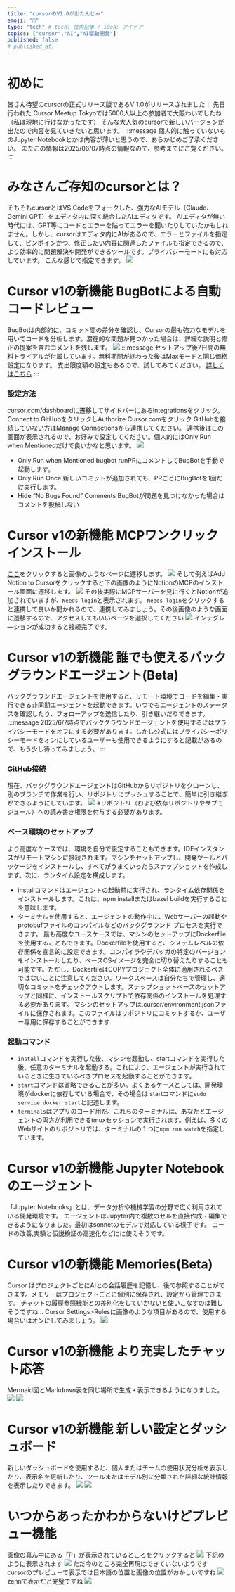 ```yaml
---
title: "cursorのV1.0が出たんじゃ"
emoji: "📖"
type: "tech" # tech: 技術記事 / idea: アイデア
topics: ["cursor","AI","AI駆動開発"]
published: false
# published_at: 
---
```


# 初めに
皆さん待望のcursorの正式リリース版であるV 1.0がリリースされました！
先日行われた Cursor Meetup Tokyoでは5000人以上の参加者で大賑わいでしたね（私は現地に行けなかったです）
そんな大人気のcursorで新しいバージョンが出たので内容を見ていきたいと思います。
:::message
個人的に触っていないものJupyter Notebookとかは内容が薄いと思うので、あらかじめご了承ください。
またこの情報は2025/06/07時点の情報なので、参考までにご覧ください。
:::

# みなさんご存知のcursorとは？
そもそもcursorとはVS Codeをフォークした、強力なAIモデル（Claude、Gemini GPT）をエディタ内に深く統合したAIエディタです。
AIエディタが無い時代には、GPT等にコードとエラーを貼ってエラーを聞いたりしていたかもしれません。しかし、cursorはエディタ内にAIがあるので、エラーとファイルを指定して、ピンポインかつ、修正したい内容に関連したファイルも指定できるので、より効率的に問題解決や開発ができるツールです。プライバシーモードにも対応しています。
こんな感じで指定できます。
![](/images/cursor-update-v-1/image1.png)
# Cursor v1の新機能 BugBotによる自動コードレビュー
BugBotは内部的に、コミット間の差分を確認し、Cursorの最も強力なモデルを用いてコードを分析します。潜在的な問題が見つかった場合は、詳細な説明と修正の提案を含むコメントを残します。
![](/images/cursor-update-v-1/image6.png)
:::message
セットアップ後7日間の無料トライアルが付属しています。無料期間が終わった後はMaxモードと同じ価格設定になります。
支出限度額の設定もあるので、試してみてください。
[詳しくはこちら](https://docs.cursor.com/bugbot#pricing)
:::
### 設定方法
cursor.com/dashboardに遷移してサイドバーにあるIntegrationsをクリック。
Connect to GitHubをクリックしAuthorize Cursor.comをクリック
GitHubを接続していない方はManage Connectionsから連携してください。
連携後はこの画面が表示されるので、お好みで設定してください。個人的にはOnly Run when Mentionedだけで良いかなと思います。
![](/images/cursor-update-v-1/image7.png)
- Only Run when Mentioned
bugbot runPRにコメントしてBugBotを手動で起動します。
- Only Run Once
新しいコミットが追加されても、PRごとにBugBotを1回だけ実行します。
- Hide “No Bugs Found” Comments
BugBotが問題を見つけなかった場合はコメントを投稿しない

# Cursor v1の新機能 MCPワンクリックインストール
[ここ](https://docs.cursor.com/tools)をクリックすると画像のようなページに遷移します。
![](/images/cursor-update-v-1/image11.png)
そして例えばAdd Notion to Cursorをクリックすると下の画像のようにNotionのMCPのインストール画面に遷移します。
![](/images/cursor-update-v-1/image10.png)
その後実際にMCPサーバーを見に行くとNotionが追加されていますが、`Needs login`と表示されます。
`Needs login`をクリックすると連携して良いか聞かれるので、連携してみましょう。その後画像のような画面に遷移するので、アクセスしてもいいページを選択してください
![](/images/cursor-update-v-1/image12.png)
インテグレ―ションが成功すると接続完了です。

# Cursor v1の新機能 誰でも使えるバックグラウンドエージェント(Beta)
バックグラウンドエージェントを使用すると、リモート環境でコードを編集・実行できる非同期エージェントを起動できます。いつでもエージェントのステータスを確認したり、フォローアップを送信したり、引き継いだりできます。
:::message
2025/6/7時点でバックグラウンドエージェントを使用するにはプライバシーモードをオフにする必要があります。しかし公式にはプライバシーポリシーモードをオンにしているユーザーも使用できるようにすると記載があるので、もう少し待ってみましょう。
:::
### GitHub接続
現在、バックグラウンドエージェントはGitHubからリポジトリをクローンし、別のブランチで作業を行い、リポジトリにプッシュすることで、簡単に引き継ぎができるようにしています。
![](/images/cursor-update-v-1/image8.png)
※リポジトリ（および依存リポジトリやサブモジュール）への読み書き権限を付与する必要があります。
### ベース環境のセットアップ
より高度なケースでは、環境を自分で設定することもできます。IDEインスタンスがリモートマシンに接続されます。マシンをセットアップし、開発ツールとパッケージをインストールし、すべてがうまくいったらスナップショットを作成します。次に、ランタイム設定を構成します。
- installコマンドはエージェントの起動前に実行され、ランタイム依存関係をインストールします。これは、npm installまたはbazel buildを実行することを意味します。
- ターミナルを使用すると、エージェントの動作中に、Webサーバーの起動やprotobufファイルのコンパイルなどのバックグラウンド プロセスを実行できます。
最も高度なユースケースでは、マシンのセットアップにDockerfileを使用することもできます。Dockerfileを使用すると、システムレベルの依存関係を宣言的に設定できます。コンパイラやデバッガの特定のバージョンをインストールしたり、ベースOSイメージを完全に切り替えたりすることも可能です。ただし、DockerfileはCOPYプロジェクト全体に適用されるべきではないことに注意してください。ワークスペースは自分たちで管理し、適切なコミットをチェックアウトします。スナップショットベースのセットアップと同様に、インストールスクリプトで依存関係のインストールを処理する必要があります。
マシンのセットアップは.cursor/environment.jsonファイルに保存されます。このファイルはリポジトリにコミットするか、ユーザー専用に保存することができます.
### 起動コマンド
- `install`コマンドを実行した後、マシンを起動し、startコマンドを実行した後、任意のターミナルを起動する。これにより、エージェントが実行されているときに生きているべきプロセスを起動することができます。
- `start`コマンドは省略できることが多い。よくあるケースとしては、開発環境がdockerに依存している場合で、その場合は startコマンドに`sudo service docker start`と記述します。
- `terminals`はアプリのコード用だ。これらのターミナルは、あなたとエージェントの両方が利用できるtmuxセッションで実行されます。例えば、多くのWebサイトのリポジトリでは、ターミナルの 1 つに`npm run watch`を指定しています。

# Cursor v1の新機能 Jupyter Notebookのエージェント
「Jupyter Notebooks」とは、データ分析や機械学習の分野で広く利用されている開発環境です。
エージェントはJupyter内で複数のセルを直接作成・編集できるようになりました。最初はsonnetのモデルで対応している様子です。
コードの改善,実験と仮説検証の高速化などにに使えそうです。

# Cursor v1の新機能 Memories(Beta)
Cursor はプロジェクトごとにAIとの会話履歴を記憶し、後で参照することができます。メモリーはプロジェクトごとに個別に保存され、設定から管理できます。
チャットの履歴参照機能との差別化をしていかないと使いこなすのは難しそうですね…
Cursor Settings>Rulesに画像のような項目があるので、使用する場合いはオンにしてみましょう。
![](/images/cursor-update-v-1/image9.png)

# Cursor v1の新機能 より充実したチャット応答
Mermaid図とMarkdown表を同じ場所で生成・表示できるようになりました。
![](/images/cursor-update-v-1/image13.png)
![](/images/cursor-update-v-1/image14.png)

# Cursor v1の新機能 新しい設定とダッシュボード
新しいダッシュボードを使用すると、個人またはチームの使用状況分析を表示したり、表示名を更新したり、ツールまたはモデル別に分類された詳細な統計情報を表示したりできます。
![](/images/cursor-update-v-1/image15.png)
![](/images/cursor-update-v-1/image16.png)

# いつからあったかわからないけどプレビュー機能
画像の真ん中にある「P」が表示されているところをクリックすると
![](/images/cursor-update-v-1/image2.png)
下記のように表示されます
![](/images/cursor-update-v-1/image3.png)
ただ今のところ完全再現はできていないようです
cursorのプレビューで表示では日本語の位置と画像の位置がおかしいですね
![](/images/cursor-update-v-1/image4.png)
zennで表示だと完璧ですね
![](/images/cursor-update-v-1/image5.png)